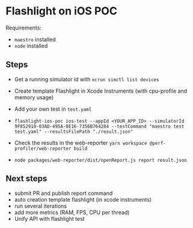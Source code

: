 # Flashlight on iOS POC

Requirements:

- `maestro` installed
- `node` installed

## Steps

- Get a running simulator id with `xcrun simctl list devices`
- Create template Flashlight in Xcode Instruments (with cpu-profile and memory usage)
- Add your own test in `test.yaml`
- `flashlight-ios-poc ios-test --appId <YOUR_APP_ID> --simulatorId 9F852910-03AD-495A-8E16-7356B764284 --testCommand "maestro test test.yaml" --resultsFilePath "./result.json"`

- Check the results in the web-reporter
  `yarn workspace @perf-profiler/web-reporter build`
- `node packages/web-reporter/dist/openReport.js report result.json`

## Next steps

- submit PR and publish report command
- auto creation template flashlight (in xcode instruments)
- run several iterations
- add more metrics (RAM, FPS, CPU per thread)
- Unify API with flashlight test
